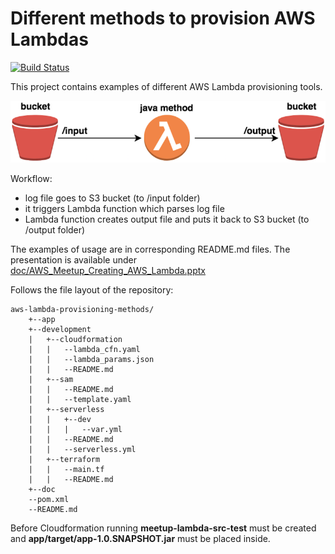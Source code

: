 # Different methods to provision AWS Lambdas

[![Build Status](https://travis-ci.org/smpavlenko/aws-lambda-provisioning-methods.svg?branch=master)](https://travis-ci.org/smpavlenko/aws-lambda-provisioning-methods)

This project contains examples of different AWS Lambda provisioning tools.

<p><img src="doc/schema.png"></p>

Workflow:
- log file goes to S3 bucket (to /input folder)
- it triggers Lambda function which parses log file
- Lambda function creates output file and puts it back to S3 bucket (to /output folder)

The examples of usage are in corresponding README.md files.
The presentation is available under [doc/AWS_Meetup_Creating_AWS_Lambda.pptx](doc/AWS_Meetup_Creating_AWS_Lambda.pptx)

Follows the file layout of the repository:

    aws-lambda-provisioning-methods/
        +--app
        +--development
        |   +--cloudformation
        |   |   --lambda_cfn.yaml
        |   |   --lambda_params.json
        |   |   --README.md
        |   +--sam
        |   |   --README.md
        |   |   --template.yaml
        |   +--serverless
        |   |   +--dev
        |   |   |   --var.yml
        |   |   --README.md
        |   |   --serverless.yml
        |   +--terraform
        |   |   --main.tf
        |   |   --README.md
        +--doc
        --pom.xml
        --README.md
        
Before Cloudformation running **meetup-lambda-src-test** must be created and **app/target/app-1.0.SNAPSHOT.jar** must be placed inside.